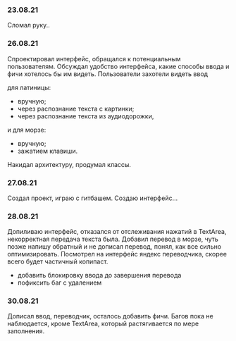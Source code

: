 ### 23.08.21
Сломал руку..

### 26.08.21
Спроектировал интерфейс, обращался к потенциальным пользователям. Обсуждал удобство интерфейса, какие способы ввода и фичи хотелось бы им видеть. 
Пользователи захотели видеть ввод 

для латиницы:
* вручную;
* через распознание текста с картинки;
* через распознание текста из аудиодорожки,

и для морзе:
* вручную;
* зажатием клавиши.

Накидал архитектуру, продумал классы.

### 27.08.21
Создал проект, играю с гитбашем. Создаю интерфейс...

### 28.08.21
Допиливаю интерфейс, отказался от отслеживания нажатий в TextArea, некорректная передача текста была. Добавил перевод в морзе, чуть позже напишу обратный и не дописал перевод, понял, как все сильно оптимизировать. Посмотрел на интерфейс яндекс переводчика, скорее всего будет частичный копипаст.
* добавить блокировку ввода до завершения перевода
* пофиксить баг с удалением

### 30.08.21
Дописал ввод, переводчик, осталось добавить фичи.
Багов пока не наблюдается, кроме TextArea, который растягивается по мере заполнения.